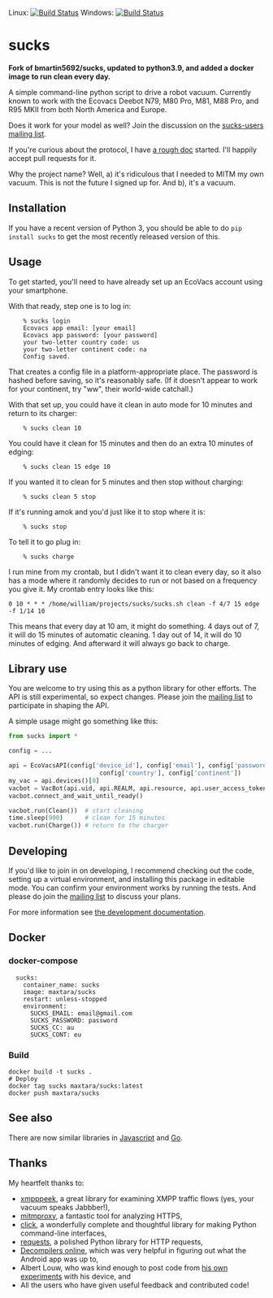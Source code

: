 Linux: [![Build Status](https://travis-ci.org/wpietri/sucks.svg?branch=master)](https://travis-ci.org/wpietri/sucks)
Windows: [![Build Status](https://ci.appveyor.com/api/projects/status/github/wpietri/sucks)](https://ci.appveyor.com/project/wpietri/sucks)


sucks
=====
  
**Fork of bmartin5692/sucks, updated to python3.9, and added a docker image to run clean every day.**
  
A simple command-line python script to drive a robot vacuum. Currently
known to work with the Ecovacs Deebot N79, M80 Pro, M81, M88
Pro, and R95 MKII from both North America and Europe.

Does it work for your model as well? Join the discussion on the
[sucks-users mailing
list](https://groups.google.com/forum/#!forum/sucks-users).

If you're curious about the protocol, I have [a rough doc](http://github.com/wpietri/sucks/blob/master/protocol.md)
started. I'll happily accept pull requests for it.

Why the project name? Well, a) it's ridiculous that I needed to MITM
my own vacuum.  This is not the future I signed up for. And b),
it's a vacuum.

## Installation

If you have a recent version of Python 3, you should be able to
do `pip install sucks` to get the most recently released version of
this.

## Usage

To get started, you'll need to have already set up an EcoVacs account
using your smartphone.

With that ready, step one is to log in:
```
    % sucks login
    Ecovacs app email: [your email]
    Ecovacs app password: [your password]
    your two-letter country code: us
    your two-letter continent code: na
    Config saved.
```

That creates a config file in a platform-appropriate place. The password
is hashed before saving, so it's reasonably safe. (If it doesn't appear
to work for your continent, try "ww", their world-wide catchall.)

With that set up, you could have it clean in auto mode for 10 minutes
and return to its charger:

```
    % sucks clean 10
```

You could have it clean for 15 minutes and then do an extra 10 minutes
of edging:

```
    % sucks clean 15 edge 10
```

If you wanted it to clean for 5 minutes and then stop without charging:

```
    % sucks clean 5 stop
```

If it's running amok and you'd just like it to stop where it is:

```
    % sucks stop
```

To tell it to go plug in:

```
    % sucks charge
```

I run mine from my crontab, but I didn't want it to clean every day,
so it also has a mode where it randomly decides to run or not based on
a frequency you give it. My crontab entry looks like this:

```
0 10 * * * /home/william/projects/sucks/sucks.sh clean -f 4/7 15 edge -f 1/14 10
```

This means that every day at 10 am, it might do something. 4 days out
of 7, it will do 15 minutes of automatic cleaning. 1 day out of 14,
it will do 10 minutes of edging. And afterward it will always go back to
charge.

## Library use

You are welcome to try using this as a python library for other efforts. The
API is still experimental, so expect changes. Please join the [mailing
list](https://groups.google.com/forum/#!forum/sucks-users) to participate in
shaping the API.

A simple usage might go something like this:

```python
from sucks import *

config = ...

api = EcoVacsAPI(config['device_id'], config['email'], config['password_hash'],
                         config['country'], config['continent'])
my_vac = api.devices()[0]
vacbot = VacBot(api.uid, api.REALM, api.resource, api.user_access_token, my_vac, config['continent'])
vacbot.connect_and_wait_until_ready()

vacbot.run(Clean())  # start cleaning
time.sleep(900)      # clean for 15 minutes
vacbot.run(Charge()) # return to the charger
```

## Developing

If you'd like to join in on developing, I recommend checking out the code,
setting up a virtual environment, and installing this package in editable
mode. You can confirm your environment works by running the tests. And please
do join the [mailing list](https://groups.google.com/forum/#!forum/sucks-users)
to discuss your plans.

For more information see [the development documentation](developing.md).
  
## Docker

### docker-compose
```
  sucks:
    container_name: sucks
    image: maxtara/sucks
    restart: unless-stopped
    environment:
      SUCKS_EMAIL: email@gmail.com
      SUCKS_PASSWORD: password
      SUCKS_CC: au
      SUCKS_CONT: eu

```
  
### Build
```
docker build -t sucks .
# Deploy
docker tag sucks maxtara/sucks:latest
docker push maxtara/sucks
```
  
## See also

There are now similar libraries in [Javascript](https://github.com/joostth/sucks.js)
and [Go](https://github.com/skburgart/go-vacbot).

## Thanks

My heartfelt thanks to:

* [xmpppeek](https://www.beneaththewaves.net/Software/XMPPPeek.html),
a great library for examining XMPP traffic flows (yes, your vacuum
speaks Jabbber!),
* [mitmproxy](https://mitmproxy.org/), a fantastic tool for analyzing HTTPS,
* [click](http://click.pocoo.org/), a wonderfully complete and thoughtful
library for making Python command-line interfaces,
* [requests](http://docs.python-requests.org/en/master/), a polished Python
library for HTTP requests,
* [Decompilers online](http://www.javadecompilers.com/apk), which was
very helpful in figuring out what the Android app was up to,
* Albert Louw, who was kind enough to post code from [his own
experiments](https://community.smartthings.com/t/ecovacs-deebot-n79/93410/33)
with his device, and
* All the users who have given useful feedback and contributed code!
